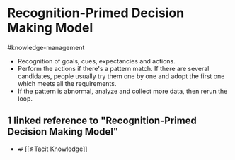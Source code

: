 # Recognition-Primed Decision Making Model

#knowledge-management

* Recognition of goals, cues, expectancies and actions.
* Perform the actions if there's a pattern match. If there are several candidates, people usually try them one by one and adopt the first one which meets all the requirements.
* If the pattern is abnormal, analyze and collect more data, then rerun the loop.

## 1 linked reference to "Recognition-Primed Decision Making Model"

* ➫ [[♯ Tacit Knowledge]]
